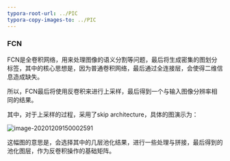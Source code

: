 ```yaml
---
typora-root-url: ../PIC
typora-copy-images-to: ../PIC
---
```


### FCN

FCN是全卷积网络，用来处理图像的语义分割等问题，最后将生成密集的图划分标签，其中的核心思想是，因为普通卷积网络，最后通过全连接层，会使得二维信息造成缺失。

所以，FCN最后将使用反卷积来进行上采样，最后得到一个与输入图像分辨率相同的结果。

其中，对于上采样的过程，采用了skip architecture，具体的图演示为：

![image-20201209150002591](/image-20201209150002591.png)

这幅图的意思是，会选择其中的几层池化结果，进行一些处理与拼接，最后得到的池化图层，作为反卷积操作的基础矩阵。

